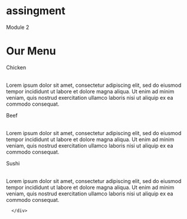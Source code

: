 # assingment
Module 2
<!DOCTYPE html>
<html lang="en">
<head>
    <meta charset="UTF-8">
    <meta http-equiv="X-UA-Compatible" content="IE=edge">
    <meta name="viewport" content="width=device-width, initial-scale=1.0">
    <title>Assignment Solution for Module 2 </title>
    <link rel="stylesheet" type="text/css" href="index.css">

</head>
<body>
     <h1>Our Menu</h1>
     <div class="col-lg-4 col-md-6 
     col-sm-12">
    <div class="section">
        <span id="text1">Chicken</span>
    <p> <br> Lorem ipsum dolor sit amet, consectetur
         adipiscing elit, sed do eiusmod tempor incididunt
         ut labore et dolore magna aliqua. Ut enim ad
         minim veniam, quis nostrud exercitation ullamco
         laboris nisi ut aliquip ex ea commodo consequat.</p></div>
     </div>
     <div class="col-lg-4 col-md-6 col-sm-12">
    <div class="section">
        <span id="text2">Beef</span>     
    <p>  <br>Lorem ipsum dolor sit amet, consectetur 
         adipiscing elit, sed do eiusmod tempor incididunt
         ut labore et dolore magna aliqua. Ut enim ad
         minim veniam, quis nostrud exercitation ullamco
         laboris nisi ut aliquip ex ea commodo consequat.</p></div>
     </div>
     <div class="col-lg-4 col-md-6 col-md-12 col-sm-12">
    <div class="section">
        <span id="text3">Sushi</span>
    <p>  <br>Lorem ipsum dolor sit amet, consectetur
         adipiscing elit, sed do eiusmod tempor incididunt
         ut labore et dolore magna aliqua. Ut enim ad
         minim veniam, quis nostrud exercitation ullamco
         laboris nisi ut aliquip ex ea commodo consequat.</p></div>
         
      </div>

</body>
</html>

